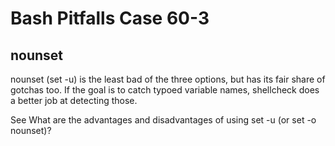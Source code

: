 # Bash Pitfalls Case 60-3
## nounset

nounset (set -u) is the least bad of the three options, but has its fair share of gotchas too. If the goal is to catch typoed variable names, shellcheck does a better job at detecting those.

See What are the advantages and disadvantages of using set -u (or set -o nounset)?


